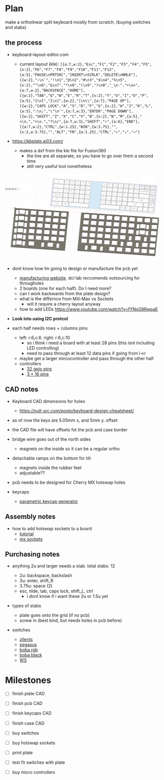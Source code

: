 # Plan
make a ortholinear split keyboard mostly from scratch. (buying switches and stabs)
## the process
- keyboard-layout-editor.com
  - current layout (kle): ```[{a:7,w:2},"Esc","F1","F2","F3","F4","F5",{x:2},"F6","F7","F8","F9","F10","F11","F12",{a:5},"PAUSE\nPRTSRC","INSERT\nSCRLK","DELETE\nNMLK"],
[{w:2},"~\n`","!\n1","@\n2","#\n3","$\n4","%\n5",{x:2},"^\n6","&\n7","*\n8","(\n9",")\n0","_\n-","+\n=",{a:7,w:2},"BACKSPACE","HOME"],
[{w:2},"TAB","Q","W","E","R","T",{x:2},"Y","U","I","O","P",{a:5},"{\n[","}\n]",{w:2},"|\n\\",{a:7},"PAGE UP"],
[{w:2},"CAPS LOCK","A","S","D","F","G",{x:2},"H","J","K","L",{a:5},":\n;","\"\n'",{a:7,w:3},"ENTER","PAGE DOWN"],
[{w:2},"SHIFT","Z","X","C","V","B",{x:2},"N","M",{a:5},"<\n,",">\n.","?\n/",{a:7,w:3},"SHIFT","↑",{a:6},"END"],
[{a:7,w:2},"CTRL",{w:1.25},"WIN",{w:3.75},"",{x:2,w:3.75},"","ALT","FN",{w:1.25},"CTRL","←","↓","→"]```

- https://kbplate.ai03.com/
  - makes a dxf from the kle file for Fusion360
    - the line are all separate, so you have to go over them a second time
    - still very useful tool nonetheless

![plate in fusion](assets/keebprogress.png)

- dont know how Im going to design or manufacture the pcb yet
  - [manufacturing website](https://www.elecrow.com/). dci lab reccomends outsourcing for througholes
  - 2 boards (one for each half). Do I need more?
  - can I work backwards from the plate design?
  - what is the differnce from Mill-Max vs Sockets
    - will it require a cherry layout anyway
  - how to add LEDs
https://www.youtube.com/watch?v=fYNxG8RwpaE

- **Look into using I2C protcol**
- each half needs rows + columns pins
  - left: r:6,c:6. right: r:6,c:10
    - so i think i need a board with at least 28 pins (this isnt including LED controlling)
    - need to pass through at least 12 data pins if going from l->r
  - maybe get a larger mircocontroller and pass through the other half
  - controllers
    - [32 gpio pins](https://www.amazon.com/AITRIP-ESP-WROOM-32-Development-Microcontroller-Integrated/dp/B0B764963C)
    - [3 * 16 pins](https://www.amazon.com/Teyleten-Robot-Bootloadered-Development-Microcontroller/dp/B08THVMQ46)
## CAD notes
- Keyboard CAD dimensions for holes
  - https://null-src.com/posts/keyboard-design-cheatsheet/
- as of now the keys are 5.05mm x, and 5mm y. offset
- the CAD file will have offsets fot the pcb and case border
- bridge wire goes out of the north sides
  - magnets on the inside so it can be a regular ortho

- detachable ramps on the bottom for tilt
  - magnets inside the rubber feet
  - adjustable??

- pcb needs to be designed for Cherry MX hotswap holes

- keycaps
  - [parametric keycap generator](https://github.com/rsheldiii/KeyV2)

## Assembly notes
- how to add hotswap sockets to a board
  - [tutorial](https://www.youtube.com/watch?v=RB1Wm8y2Cw8)
  - [mx sockets](https://www.amazon.com/DUROCK-Mechanical-Keyboard-Switches-Hot-Swap/dp/B0B4W9YMGM/)

## Purchasing notes
- anything 2u and larger needs a stab. total stabs: 12 
  - 2u: backspace, backslash
  - 3u: enter, shift_R
  - 3.75u: space (2)
  - esc, tilde, tab, caps lock, shift_L, ctrl
    - i dont know if i want these 2u or 1.5u yet

- types of stabs
  - plate goes onto the grid (if no pcb)
  - screw in (best kind, but needs holes in pcb before)

- switches
  - [zilents](https://zealpc.net/products/zilent?variant=5894817710118)
  - [pegasus](https://www.amazon.com/GK-GAMAKAY-Mechanical-Keyboard-Keyboards/dp/B0BFBLTX98/?th=1)
  - [boba rgb](https://www.aliexpress.us/item/3256804714915959.html?spm=a2g0o.productlist.main.1.1e712746Y755Sw&algo_pvid=9de6a71c-b731-4320-a16d-9efd6f5a6c61&algo_exp_id=9de6a71c-b731-4320-a16d-9efd6f5a6c61-0&pdp_npi=4%40dis%21USD%2165.90%2156.90%21%21%2165.90%2156.90%21%402101e63417250840101823035e137a%2112000030956123791%21sea%21US%210%21ABX&curPageLogUid=YjX9CKdy7qos&utparam-url=scene%3Asearch%7Cquery_from%3A)
  - [boba black](https://www.aliexpress.us/item/3256804453022522.html?spm=a2g0o.productlist.main.3.1e712746Y755Sw&algo_pvid=9de6a71c-b731-4320-a16d-9efd6f5a6c61&algo_exp_id=9de6a71c-b731-4320-a16d-9efd6f5a6c61-1&pdp_npi=4%40dis%21USD%2166.00%2157.00%21%21%2166.00%2157.00%21%402101e63417250840101823035e137a%2112000029934907516%21sea%21US%210%21ABX&curPageLogUid=jnjc5mLhVR8d&utparam-url=scene%3Asearch%7Cquery_from%3A)
  - [WS](https://www.amazon.com/Keyboard-Switches-Tactile-Mechanical-Compatible/dp/B0CYLLDC1L/)

# Milestones

- [ ] finish plate CAD
- [ ] finish pcb CAD
- [ ] finish keycaps CAD
- [ ] finish case CAD

- [ ] buy switches
- [ ] buy hotswap sockets
- [ ] print plate
- [ ] test fit switches with plate
- [ ] buy micro controllers
